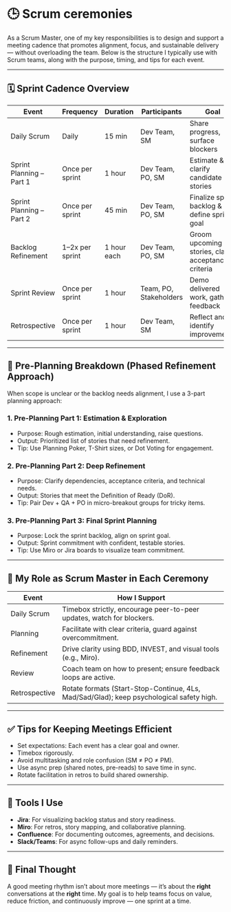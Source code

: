 # 🕒 Scrum ceremonies

As a Scrum Master, one of my key responsibilities is to design and support a meeting cadence that promotes alignment, focus, and sustainable delivery — without overloading the team. Below is the structure I typically use with Scrum teams, along with the purpose, timing, and tips for each event.

---

## 🗓️ Sprint Cadence Overview

| Event                        | Frequency         | Duration      | Participants               | Goal                                                |
|-----------------------------|-------------------|---------------|----------------------------|-----------------------------------------------------|
| Daily Scrum                 | Daily             | 15 min        | Dev Team, SM               | Share progress, surface blockers                    |
| Sprint Planning – Part 1    | Once per sprint   | 1 hour        | Dev Team, PO, SM           | Estimate & clarify candidate stories                |
| Sprint Planning – Part 2    | Once per sprint   | 45 min        | Dev Team, PO, SM           | Finalize sprint backlog & define sprint goal        |
| Backlog Refinement          | 1–2x per sprint   | 1 hour each   | Dev Team, PO, SM           | Groom upcoming stories, clarify acceptance criteria |
| Sprint Review               | Once per sprint   | 1 hour        | Team, PO, Stakeholders     | Demo delivered work, gather feedback                |
| Retrospective               | Once per sprint   | 1 hour        | Dev Team, SM               | Reflect and identify improvements                   |

---

## 🔁 Pre-Planning Breakdown (Phased Refinement Approach)

When scope is unclear or the backlog needs alignment, I use a 3-part planning approach:

### 1. **Pre-Planning Part 1: Estimation & Exploration**
- Purpose: Rough estimation, initial understanding, raise questions.
- Output: Prioritized list of stories that need refinement.
- Tip: Use Planning Poker, T-Shirt sizes, or Dot Voting for engagement.

### 2. **Pre-Planning Part 2: Deep Refinement**
- Purpose: Clarify dependencies, acceptance criteria, and technical needs.
- Output: Stories that meet the Definition of Ready (DoR).
- Tip: Pair Dev + QA + PO in micro-breakout groups for tricky items.

### 3. **Pre-Planning Part 3: Final Sprint Planning**
- Purpose: Lock the sprint backlog, align on sprint goal.
- Output: Sprint commitment with confident, testable stories.
- Tip: Use Miro or Jira boards to visualize team commitment.

---

## 🎯 My Role as Scrum Master in Each Ceremony

| Event             | How I Support                                                   |
|------------------|------------------------------------------------------------------|
| Daily Scrum      | Timebox strictly, encourage peer-to-peer updates, watch for blockers. |
| Planning         | Facilitate with clear criteria, guard against overcommitment.   |
| Refinement       | Drive clarity using BDD, INVEST, and visual tools (e.g., Miro). |
| Review           | Coach team on how to present; ensure feedback loops are active. |
| Retrospective    | Rotate formats (Start-Stop-Continue, 4Ls, Mad/Sad/Glad); keep psychological safety high. |

---

## ✅ Tips for Keeping Meetings Efficient

- Set expectations: Each event has a clear goal and owner.
- Timebox rigorously.
- Avoid multitasking and role confusion (SM ≠ PO ≠ PM).
- Use async prep (shared notes, pre-reads) to save time in sync.
- Rotate facilitation in retros to build shared ownership.

---

## 🔧 Tools I Use

- **Jira**: For visualizing backlog status and story readiness.
- **Miro**: For retros, story mapping, and collaborative planning.
- **Confluence**: For documenting outcomes, agreements, and decisions.
- **Slack/Teams**: For async follow-ups and daily reminders.

---

## 📌 Final Thought

A good meeting rhythm isn’t about more meetings — it’s about the **right** conversations at the **right** time. My goal is to help teams focus on value, reduce friction, and continuously improve — one sprint at a time.
